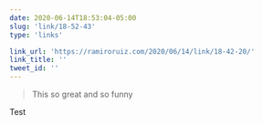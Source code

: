 ```yaml
---
date: 2020-06-14T18:53:04-05:00
slug: 'link/18-52-43'
type: 'links'

link_url: 'https://ramiroruiz.com/2020/06/14/link/18-42-20/'
link_title: ''
tweet_id: ''
---
```

> This so great and so funny

Test
